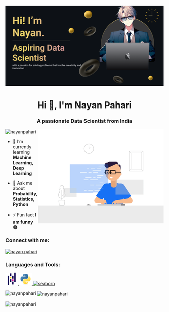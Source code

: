 ![logo](https://github.com/Nayanpahari/Nayanpahari/blob/main/banner.png?raw=true)
<h1 align="center">Hi 👋, I'm Nayan Pahari</h1>
<h3 align="center">A passionate Data Scientist from India</h3>

<img align="right" alt="data scientist" width="400" src="https://github.com/Nayanpahari/Nayanpahari/blob/main/1650422813943.gif">
<p align="left"> <img src="https://komarev.com/ghpvc/?username=nayanpahari&label=Profile%20views&color=0e75b6&style=flat" alt="nayanpahari" /> </p>

- 🌱 I’m currently learning **Machine Learning, Deep Learning**

- 💬 Ask me about **Probability, Statistics, Python**

- ⚡ Fun fact **I am funny 😅**

<h3 align="left">Connect with me:</h3>
<p align="left">
<a href="https://linkedin.com/in/nayan pahari" target="blank"><img align="center" src="https://raw.githubusercontent.com/rahuldkjain/github-profile-readme-generator/master/src/images/icons/Social/linked-in-alt.svg" alt="nayan pahari" height="30" width="40" /></a>
</p>

<h3 align="left">Languages and Tools:</h3>
<p align="left"> <a href="https://pandas.pydata.org/" target="_blank" rel="noreferrer"> <img src="https://raw.githubusercontent.com/devicons/devicon/2ae2a900d2f041da66e950e4d48052658d850630/icons/pandas/pandas-original.svg" alt="pandas" width="40" height="40"/> </a> <a href="https://www.python.org" target="_blank" rel="noreferrer"> <img src="https://raw.githubusercontent.com/devicons/devicon/master/icons/python/python-original.svg" alt="python" width="40" height="40"/> </a> <a href="https://seaborn.pydata.org/" target="_blank" rel="noreferrer"> <img src="https://seaborn.pydata.org/_images/logo-mark-lightbg.svg" alt="seaborn" width="40" height="40"/> </a> </p>

<p><img align="left" src="https://github-readme-stats.vercel.app/api/top-langs?username=nayanpahari&show_icons=true&locale=en&layout=compact" alt="nayanpahari" /></p>

<p>&nbsp;<img align="center" src="https://github-readme-stats.vercel.app/api?username=nayanpahari&show_icons=true&locale=en" alt="nayanpahari" /></p>

<p><img align="center" src="https://github-readme-streak-stats.herokuapp.com/?user=nayanpahari&" alt="nayanpahari" /></p>
